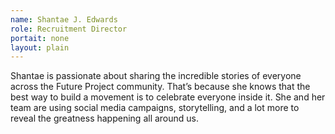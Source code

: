 ```yaml
---
name: Shantae J. Edwards
role: Recruitment Director 
portait: none
layout: plain
---
```


Shantae is passionate about sharing the incredible stories of everyone across the Future Project community. That’s because she knows that the best way to build a movement is to celebrate everyone inside it. She and her team are using social media campaigns, storytelling, and a lot more to reveal the greatness happening all around us.